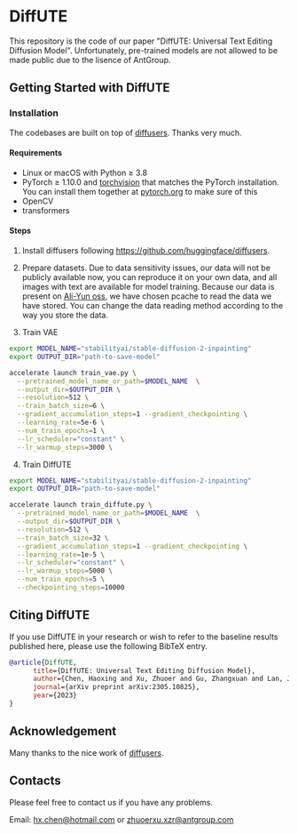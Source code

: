 # DiffUTE
This repository is the code of our paper "DiffUTE: Universal Text Editing Diffusion Model". Unfortunately, pre-trained models are not allowed to be made public due to the lisence of AntGroup.

## Getting Started with DiffUTE
### Installation
The codebases are built on top of [diffusers](https://github.com/huggingface/diffusers). Thanks very much.

#### Requirements
- Linux or macOS with Python ≥ 3.8
- PyTorch ≥ 1.10.0 and [torchvision](https://github.com/pytorch/vision/) that matches the PyTorch installation.
  You can install them together at [pytorch.org](https://pytorch.org) to make sure of this
- OpenCV
- transformers
#### Steps
1. Install diffusers following https://github.com/huggingface/diffusers.

2. Prepare datasets. Due to data sensitivity issues, our data will not be publicly available now, you can reproduce it on your own data, and all images with text are available for model training. Because our data is present on [Ali-Yun oss](https://www.aliyun.com/search?spm=5176.22772544.J_8058803260.37.4aa92ea9DAomsC&k=OSS&__is_mobile__=false&__is_spider__=false&__is_grey__=false), we have chosen pcache to read the data we have stored. You can change the data reading method according to the way you store the data.

3. Train VAE
```bash
export MODEL_NAME="stabilityai/stable-diffusion-2-inpainting"
export OUTPUT_DIR="path-to-save-model"

accelerate launch train_vae.py \
  --pretrained_model_name_or_path=$MODEL_NAME  \
  --output_dir=$OUTPUT_DIR \
  --resolution=512 \
  --train_batch_size=6 \
  --gradient_accumulation_steps=1 --gradient_checkpointing \
  --learning_rate=5e-6 \
  --num_train_epochs=1 \
  --lr_scheduler="constant" \
  --lr_warmup_steps=3000 \
```
4. Train DiffUTE
```bash
export MODEL_NAME="stabilityai/stable-diffusion-2-inpainting"
export OUTPUT_DIR="path-to-save-model"

accelerate launch train_diffute.py \
  --pretrained_model_name_or_path=$MODEL_NAME  \
  --output_dir=$OUTPUT_DIR \
  --resolution=512 \
  --train_batch_size=32 \
  --gradient_accumulation_steps=1 --gradient_checkpointing \
  --learning_rate=1e-5 \
  --lr_scheduler="constant" \
  --lr_warmup_steps=5000 \
  --num_train_epochs=5 \
  --checkpointing_steps=10000
```

## Citing DiffUTE

If you use DiffUTE in your research or wish to refer to the baseline results published here, please use the following BibTeX entry.

```BibTeX
@article{DiffUTE,
      title={DiffUTE: Universal Text Editing Diffusion Model},
      author={Chen, Haoxing and Xu, Zhuoer and Gu, Zhangxuan and Lan, Jun and Zheng, Xing and Li, Yaohui and Meng, Changhua and Zhu, Huijia and Wang, Weiqiang},
      journal={arXiv preprint arXiv:2305.10825},
      year={2023}
}
```
## Acknowledgement
Many thanks to the nice work of [diffusers](https://github.com/huggingface/diffusers).

## Contacts
Please feel free to contact us if you have any problems.

Email: [hx.chen@hotmail.com](hx.chen@hotmail.com) or [zhuoerxu.xzr@antgroup.com](zhuoerxu.xzr@antgroup.com)
